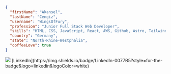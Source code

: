 

```JSON
{
  "firstName": "Akansel",
  "lastName": "Cengiz",
  "username": "WingsOfFury",
  "profession": "Junior Full Stack Web Developer",
  "skills": "HTML, CSS, JavaScript, React, AWS, Github, Astro, TailwindCSS, Cypress",
  "country": "Germany",
  "state": "North-Rhine-Westphalia",
  "coffeeLove": true
}
```


<img src="{[BadgeURLHere](https://img.shields.io/badge/LinkedIn-0077B5?style=for-the-badge&logo=linkedin&logoColor=white)}" />
[LinkedIn](https://img.shields.io/badge/LinkedIn-0077B5?style=for-the-badge&logo=linkedin&logoColor=white)
